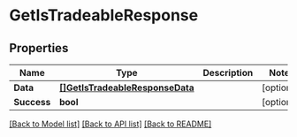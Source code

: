 # GetIsTradeableResponse

## Properties

Name | Type | Description | Notes
------------ | ------------- | ------------- | -------------
**Data** | [**[]GetIsTradeableResponseData**](GetIsTradeableResponse_data.md) |  | [optional] 
**Success** | **bool** |  | [optional] 

[[Back to Model list]](../README.md#documentation-for-models) [[Back to API list]](../README.md#documentation-for-api-endpoints) [[Back to README]](../README.md)


